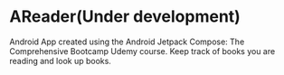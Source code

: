 # AReader(Under development)
Android App created using the Android Jetpack Compose: The Comprehensive Bootcamp Udemy course. Keep track of books you are reading and look up books.